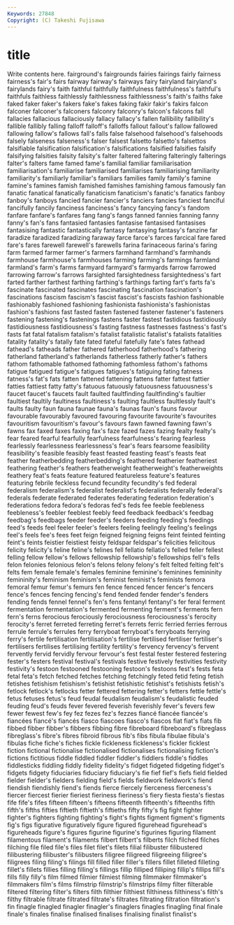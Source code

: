 ```yaml
---
Keywords: 27848 
Copyright: (C) Takeshi Fujisawa
---
```


# title

Write contents here.
 fairground's fairgrounds fairies fairings fairly
fairness fairness's fair's fairs fairway fairway's fairways fairy fairyland fairyland's
fairylands fairy's faith faithful faithfully faithfulness faithfulness's faithful's faithfuls faithless
faithlessly faithlessness faithlessness's faith's faiths fake faked faker faker's fakers
fake's fakes faking fakir fakir's fakirs falcon falconer falconer's falconers
falconry falconry's falcon's falcons fall fallacies fallacious fallaciously fallacy fallacy's
fallen fallibility fallibility's fallible fallibly falling falloff falloff's falloffs fallout
fallout's fallow fallowed fallowing fallow's fallows fall's falls false falsehood
falsehood's falsehoods falsely falseness falseness's falser falsest falsetto falsetto's falsettos
falsifiable falsification falsification's falsifications falsified falsifies falsify falsifying falsities falsity
falsity's falter faltered faltering falteringly falterings falter's falters fame famed
fame's familial familiar familiarisation familiarisation's familiarise familiarised familiarises familiarising familiarity
familiarity's familiarly familiar's familiars families family family's famine famine's famines
famish famished famishes famishing famous famously fan fanatic fanatical fanatically
fanaticism fanaticism's fanatic's fanatics fanboy fanboy's fanboys fancied fancier fancier's
fanciers fancies fanciest fanciful fancifully fancily fanciness fanciness's fancy fancying
fancy's fandom fanfare fanfare's fanfares fang fang's fangs fanned fannies
fanning fanny fanny's fan's fans fantasied fantasies fantasise fantasised fantasises
fantasising fantastic fantastically fantasy fantasying fantasy's fanzine far faradize faradized
faradizing faraway farce farce's farces farcical fare fared fare's fares
farewell farewell's farewells farina farinaceous farina's faring farm farmed farmer
farmer's farmers farmhand farmhand's farmhands farmhouse farmhouse's farmhouses farming farming's
farmings farmland farmland's farm's farms farmyard farmyard's farmyards farrow farrowed
farrowing farrow's farrows farsighted farsightedness farsightedness's fart farted farther farthest
farthing farthing's farthings farting fart's farts fa's fascinate fascinated fascinates
fascinating fascination fascination's fascinations fascism fascism's fascist fascist's fascists fashion
fashionable fashionably fashioned fashioning fashionista fashionista's fashionistas fashion's fashions fast
fasted fasten fastened fastener fastener's fasteners fastening fastening's fastenings fastens
faster fastest fastidious fastidiously fastidiousness fastidiousness's fasting fastness fastnesses fastness's
fast's fasts fat fatal fatalism fatalism's fatalist fatalistic fatalist's fatalists
fatalities fatality fatality's fatally fate fated fateful fatefully fate's fates
fathead fathead's fatheads father fathered fatherhood fatherhood's fathering fatherland fatherland's
fatherlands fatherless fatherly father's fathers fathom fathomable fathomed fathoming fathomless
fathom's fathoms fatigue fatigued fatigue's fatigues fatigues's fatiguing fating fatness
fatness's fat's fats fatten fattened fattening fattens fatter fattest fattier
fatties fattiest fatty fatty's fatuous fatuously fatuousness fatuousness's faucet faucet's
faucets fault faulted faultfinding faultfinding's faultier faultiest faultily faultiness faultiness's
faulting faultless faultlessly fault's faults faulty faun fauna faunae fauna's
faunas faun's fauns favour favourable favourably favoured favouring favourite favourite's
favourites favouritism favouritism's favour's favours fawn fawned fawning fawn's fawns
fax faxed faxes faxing fax's faze fazed fazes fazing fealty
fealty's fear feared fearful fearfully fearfulness fearfulness's fearing fearless fearlessly
fearlessness fearlessness's fear's fears fearsome feasibility feasibility's feasible feasibly feast
feasted feasting feast's feasts feat feather featherbedding featherbedding's feathered featherier
featheriest feathering feather's feathers featherweight featherweight's featherweights feathery feat's feats
feature featured featureless feature's features featuring febrile feckless fecund fecundity
fecundity's fed federal federalism federalism's federalist federalist's federalists federally federal's
federals federate federated federates federating federation federation's federations fedora fedora's
fedoras fed's feds fee feeble feebleness feebleness's feebler feeblest feebly
feed feedback feedback's feedbag feedbag's feedbags feeder feeder's feeders feeding
feeding's feedings feed's feeds feel feeler feeler's feelers feeling feelingly
feeling's feelings feel's feels fee's fees feet feign feigned feigning
feigns feint feinted feinting feint's feints feistier feistiest feisty feldspar
feldspar's felicities felicitous felicity felicity's feline feline's felines fell fellatio
fellatio's felled feller fellest felling fellow fellow's fellows fellowship fellowship's
fellowships fell's fells felon felonies felonious felon's felons felony felony's
felt felted felting felt's felts fem female female's females feminine
feminine's feminines femininity femininity's feminism feminism's feminist feminist's feminists femora
femoral femur femur's femurs fen fence fenced fencer fencer's fencers
fence's fences fencing fencing's fend fended fender fender's fenders fending
fends fennel fennel's fen's fens fentanyl fentanyl's fer feral ferment
fermentation fermentation's fermented fermenting ferment's ferments fern fern's ferns ferocious
ferociously ferociousness ferociousness's ferocity ferocity's ferret ferreted ferreting ferret's ferrets
ferric ferried ferries ferrous ferrule ferrule's ferrules ferry ferryboat ferryboat's
ferryboats ferrying ferry's fertile fertilisation fertilisation's fertilise fertilised fertiliser fertiliser's
fertilisers fertilises fertilising fertility fertility's fervency fervency's fervent fervently fervid
fervidly fervour fervour's fest festal fester festered festering fester's festers
festival festival's festivals festive festively festivities festivity festivity's festoon festooned
festooning festoon's festoons fest's fests feta fetal feta's fetch fetched
fetches fetching fetchingly feted fetid feting fetish fetishes fetishism fetishism's
fetishist fetishistic fetishist's fetishists fetish's fetlock fetlock's fetlocks fetter fettered
fettering fetter's fetters fettle fettle's fetus fetuses fetus's feud feudal
feudalism feudalism's feudalistic feuded feuding feud's feuds fever fevered feverish
feverishly fever's fevers few fewer fewest few's fey fez fezes
fez's fezzes fiancé fiancée fiancée's fiancées fiancé's fiancés fiasco fiascoes
fiasco's fiascos fiat fiat's fiats fib fibbed fibber fibber's fibbers
fibbing fibre fibreboard fibreboard's fibreglass fibreglass's fibre's fibres fibroid fibrous
fib's fibs fibula fibulae fibula's fibulas fiche fiche's fiches fickle
fickleness fickleness's fickler ficklest fiction fictional fictionalise fictionalised fictionalises fictionalising
fiction's fictions fictitious fiddle fiddled fiddler fiddler's fiddlers fiddle's fiddles
fiddlesticks fiddling fiddly fidelity fidelity's fidget fidgeted fidgeting fidget's fidgets
fidgety fiduciaries fiduciary fiduciary's fie fief fief's fiefs field fielded
fielder fielder's fielders fielding field's fields fieldwork fieldwork's fiend fiendish
fiendishly fiend's fiends fierce fiercely fierceness fierceness's fiercer fiercest fierier
fieriest fieriness fieriness's fiery fiesta fiesta's fiestas fife fife's fifes
fifteen fifteen's fifteens fifteenth fifteenth's fifteenths fifth fifth's fifths fifties
fiftieth fiftieth's fiftieths fifty fifty's fig fight fighter fighter's fighters
fighting fighting's fight's fights figment figment's figments fig's figs figurative
figuratively figure figured figurehead figurehead's figureheads figure's figures figurine figurine's
figurines figuring filament filamentous filament's filaments filbert filbert's filberts filch
filched filches filching file filed file's files filet filet's filets
filial filibuster filibustered filibustering filibuster's filibusters filigree filigreed filigreeing filigree's
filigrees filing filing's filings fill filled filler filler's fillers fillet
filleted filleting fillet's fillets fillies filling filling's fillings fillip filliped
filliping fillip's fillips fill's fills filly filly's film filmed filmier
filmiest filming filmmaker filmmaker's filmmakers film's films filmstrip filmstrip's filmstrips
filmy filter filterable filtered filtering filter's filters filth filthier filthiest
filthiness filthiness's filth's filthy filtrable filtrate filtrated filtrate's filtrates filtrating
filtration filtration's fin finagle finagled finagler finagler's finaglers finagles finagling
final finale finale's finales finalise finalised finalises finalising finalist finalist's
